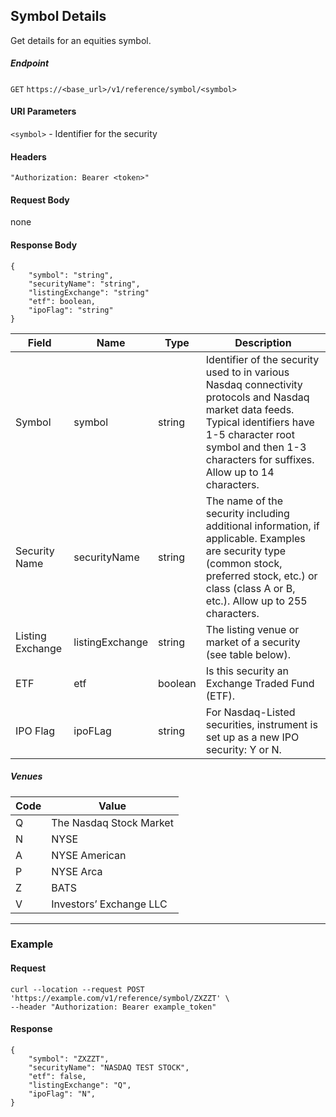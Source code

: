 ## Symbol Details

Get details for an equities symbol.

##### Endpoint

`GET` `https://<base_url>/v1/reference/symbol/<symbol>`

#### URI Parameters

`<symbol>` - Identifier for the security 

#### Headers

`"Authorization: Bearer <token>"`

#### Request Body

none

#### Response Body

```
{
    "symbol": "string",
    "securityName": "string",
    "listingExchange": "string"
    "etf": boolean,
    "ipoFlag": "string"
}
```

| Field | Name | Type | Description |
|-------|------|------|-------------|
|Symbol|symbol|string |Identifier of the security used to in various Nasdaq connectivity protocols and Nasdaq market data feeds. Typical identifiers have 1-5 character root symbol and then 1-3 characters for suffixes. Allow up to 14 characters.|
|Security Name|securityName|string |The name of the security including additional information, if applicable. Examples are security type (common stock, preferred stock, etc.) or class (class A or B, etc.). Allow up to 255 characters.|
|Listing Exchange|listingExchange|string |The listing venue or market of a security  (see table below).|
|ETF|etf|boolean|Is this security an Exchange Traded Fund (ETF).|
|IPO Flag|ipoFLag|string|For Nasdaq-Listed securities, instrument is set up as a new IPO security: Y or N.|

##### Venues

| Code | Value |
|-------|------|
|Q|The Nasdaq Stock Market|
|N|NYSE|
|A|NYSE American|
|P|NYSE Arca|
|Z|BATS|
|V|Investors’ Exchange LLC|


---


### Example

#### Request

```
curl --location --request POST 'https://example.com/v1/reference/symbol/ZXZZT' \
--header "Authorization: Bearer example_token"
```

#### Response

```
{
    "symbol": "ZXZZT",
    "securityName": "NASDAQ TEST STOCK",
    "etf": false,
    "listingExchange": "Q",
    "ipoFlag": "N",
}
```
